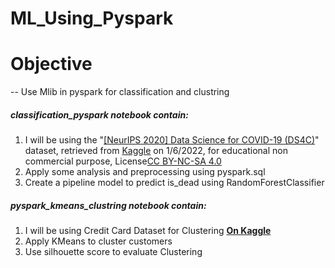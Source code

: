 # ML_Using_Pyspark
# Objective
-- Use Mlib in pyspark for classification and clustring
##### classification_pyspark notebook contain:
1. I will be using the "[[NeurIPS 2020] Data Science for COVID-19 (DS4C)](https://www.kaggle.com/datasets/kimjihoo/coronavirusdataset?select=PatientInfo.csv)" dataset, retrieved from [Kaggle](https://www.kaggle.com/) on 1/6/2022, for educational non commercial purpose, License[CC BY-NC-SA 4.0](https://creativecommons.org/licenses/by-nc-sa/4.0/)
2. Apply some analysis and preprocessing using pyspark.sql
3. Create a pipeline model to predict is_dead using RandomForestClassifier

##### pyspark_kmeans_clustring notebook contain:
1. I will be using Credit Card Dataset for Clustering **[On Kaggle](https://www.kaggle.com/datasets/arjunbhasin2013/ccdata)**
2. Apply KMeans to cluster customers
3. Use silhouette score to evaluate Clustering
